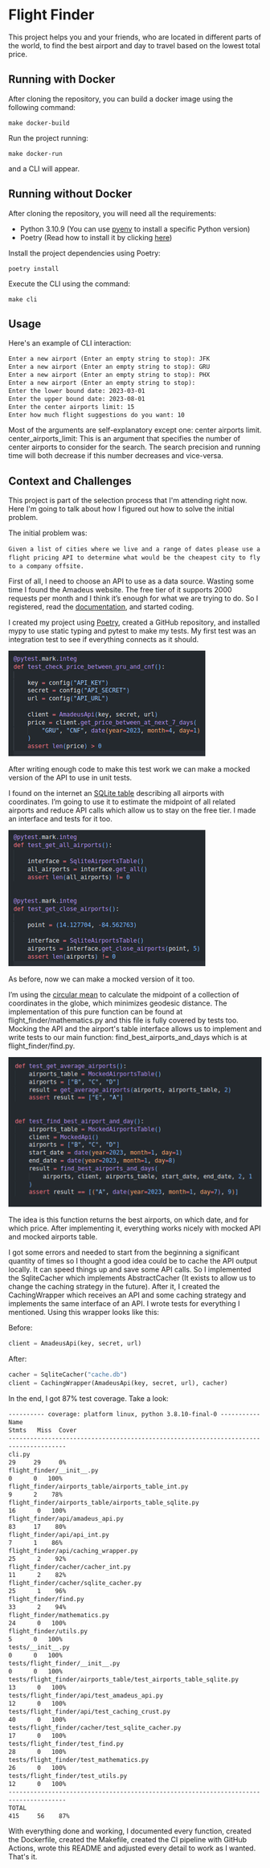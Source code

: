 # Flight Finder

This project helps you and your friends, who are located in different parts of the world, to find the best airport and day to travel based on the lowest total price.

## Running with Docker

After cloning the repository, you can build a docker image using the following command:

```
make docker-build
```

Run the project running:

```
make docker-run
```

and a CLI will appear.

## Running without Docker

After cloning the repository, you will need all the requirements:

- Python 3.10.9 (You can use [pyenv](https://github.com/pyenv/pyenv) to install a specific Python version)
- Poetry (Read how to install it by clicking [here](https://python-poetry.org/docs/#installation))


Install the project dependencies using Poetry:

```
poetry install
```

Execute the CLI using the command:

```
make cli
```

## Usage

Here's an example of CLI interaction:

```
Enter a new airport (Enter an empty string to stop): JFK
Enter a new airport (Enter an empty string to stop): GRU
Enter a new airport (Enter an empty string to stop): PHX
Enter a new airport (Enter an empty string to stop): 
Enter the lower bound date: 2023-03-01
Enter the upper bound date: 2023-08-01
Enter the center airports limit: 15
Enter how much flight suggestions do you want: 10
```

Most of the arguments are self-explanatory except one: center airports limit.
center_airports_limit: This is an argument that specifies the number of center airports to consider for the search. The search precision and running time will both decrease if this number decreases and vice-versa.

## Context and Challenges

This project is part of the selection process that I'm attending right now. Here I'm going to talk about how I figured out how to solve the initial problem.

The initial problem was:

`
Given a list of cities where we live and a range of dates please use a flight pricing API to determine what would be the cheapest city to fly to a company offsite.
`

First of all, I need to choose an API to use as a data source. Wasting some time I found the Amadeus website. The free tier of it supports 2000 requests per month and I think it’s enough for what we are trying to do. So I registered, read the [documentation](https://developers.amadeus.com/self-service/category/air/api-doc/flight-offers-search/api-reference), and started coding.

I created my project using [Poetry](https://python-poetry.org/), created a GitHub repository, and installed mypy to use static typing and pytest to make my tests. My first test was an integration test to see if everything connects as it should.

![ alt text for screen readers](/assets/firstintegtest.png)

After writing enough code to make this test work we can make a mocked version of the API to use in unit tests.

I found on the internet an [SQLite table](https://www.partow.net/miscellaneous/airportdatabase/index.html#Downloads) describing all airports with coordinates. I’m going to use it to estimate the midpoint of all related airports and reduce API calls which allow us to stay on the free tier. I made an interface and tests for it too.

![ alt text for screen readers](/assets/secondintegtest.png)

As before, now we can make a mocked version of it too.

I’m using the [circular mean](https://en.wikipedia.org/wiki/Circular_mean) to calculate the midpoint of a collection of coordinates in the globe, which minimizes geodesic distance. The implementation of this pure function can be found at flight_finder/mathematics.py and this file is fully covered by tests too.
Mocking the API and the airport's table interface allows us to implement and write tests to our main function: find_best_airports_and_days which is at flight_finder/find.py.

![ alt text for screen readers](/assets/findtest.png)

The idea is this function returns the best airports, on which date, and for which price. After implementing it, everything works nicely with mocked API and mocked airports table.

I got some errors and needed to start from the beginning a significant quantity of times so I thought a good idea could be to cache the API output locally. It can speed things up and save some API calls. So I implemented the SqliteCacher which implements AbstractCacher (It exists to allow us to change the caching strategy in the future). After it, I created the CachingWrapper which receives an API and some caching strategy and implements the same interface of an API. I wrote tests for everything I mentioned. Using this wrapper looks like this:

Before:


```python
client = AmadeusApi(key, secret, url)
```

After:


```python
cacher = SqliteCacher("cache.db")
client = CachingWrapper(AmadeusApi(key, secret, url), cacher)
```

In the end, I got 87% test coverage. Take a look:


```
---------- coverage: platform linux, python 3.8.10-final-0 -----------
Name                                                               Stmts   Miss  Cover
--------------------------------------------------------------------------------------
cli.py                                                                29     29     0%
flight_finder/__init__.py                                              0      0   100%
flight_finder/airports_table/airports_table_int.py                     9      2    78%
flight_finder/airports_table/airports_table_sqlite.py                 16      0   100%
flight_finder/api/amadeus_api.py                                      83     17    80%
flight_finder/api/api_int.py                                           7      1    86%
flight_finder/api/caching_wrapper.py                                  25      2    92%
flight_finder/cacher/cacher_int.py                                    11      2    82%
flight_finder/cacher/sqlite_cacher.py                                 25      1    96%
flight_finder/find.py                                                 33      2    94%
flight_finder/mathematics.py                                          24      0   100%
flight_finder/utils.py                                                 5      0   100%
tests/__init__.py                                                      0      0   100%
tests/flight_finder/__init__.py                                        0      0   100%
tests/flight_finder/airports_table/test_airports_table_sqlite.py      13      0   100%
tests/flight_finder/api/test_amadeus_api.py                           12      0   100%
tests/flight_finder/api/test_caching_crust.py                         40      0   100%
tests/flight_finder/cacher/test_sqlite_cacher.py                      17      0   100%
tests/flight_finder/test_find.py                                      28      0   100%
tests/flight_finder/test_mathematics.py                               26      0   100%
tests/flight_finder/test_utils.py                                     12      0   100%
--------------------------------------------------------------------------------------
TOTAL                                                                415     56    87%
```

With everything done and working, I documented every function, created the Dockerfile, created the Makefile, created the CI pipeline with GitHub Actions, wrote this README and adjusted every detail to work as I wanted. That's it.